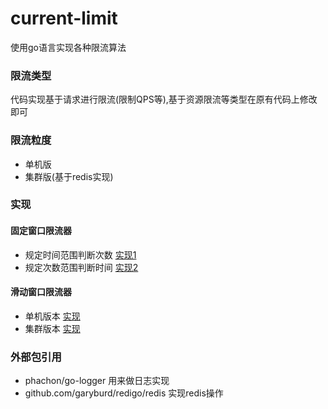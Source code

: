 # current-limit

使用go语言实现各种限流算法

### 限流类型
代码实现基于请求进行限流(限制QPS等),基于资源限流等类型在原有代码上修改即可

### 限流粒度
- 单机版
- 集群版(基于redis实现)

### 实现
#### 固定窗口限流器 
- 规定时间范围判断次数 [实现1](./window/util/fixation1.go)
- 规定次数范围判断时间 [实现2](./window/util/fixation2.go)


#### 滑动窗口限流器
- 单机版本 [实现](./window/util/slide.go)
- 集群版本 [实现](./window/util/slide_redis.go)

### 外部包引用
- phachon/go-logger 用来做日志实现 
- github.com/garyburd/redigo/redis 实现redis操作


